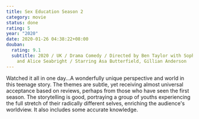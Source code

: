 ```yaml
---
title: Sex Education Season 2
category: movie
status: done
rating: 5
year: "2020"
date: 2020-01-26 04:38:22+08:00
douban:
  rating: 9.1
  subtitle: 2020 / UK / Drama Comedy / Directed by Ben Taylor with Sophie Goodhart
    and Alice Seabright / Starring Asa Butterfield, Gillian Anderson
---
```


Watched it all in one day...A wonderfully unique perspective and world in this teenage story. The themes are subtle, yet receiving almost universal acceptance based on reviews, perhaps from those who have seen the first season. The storytelling is good, portraying a group of youths experiencing the full stretch of their radically different selves, enriching the audience's worldview. It also includes some accurate knowledge.
